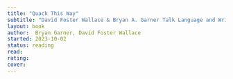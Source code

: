 ```yaml
---
title: "Quack This Way"
subtitle: "David Foster Wallace & Bryan A. Garner Talk Language and Writing"
layout: book
author:  Bryan Garner, David Foster Wallace
started: 2023-10-02
status: reading
read: 
rating:
cover: 
---
```

